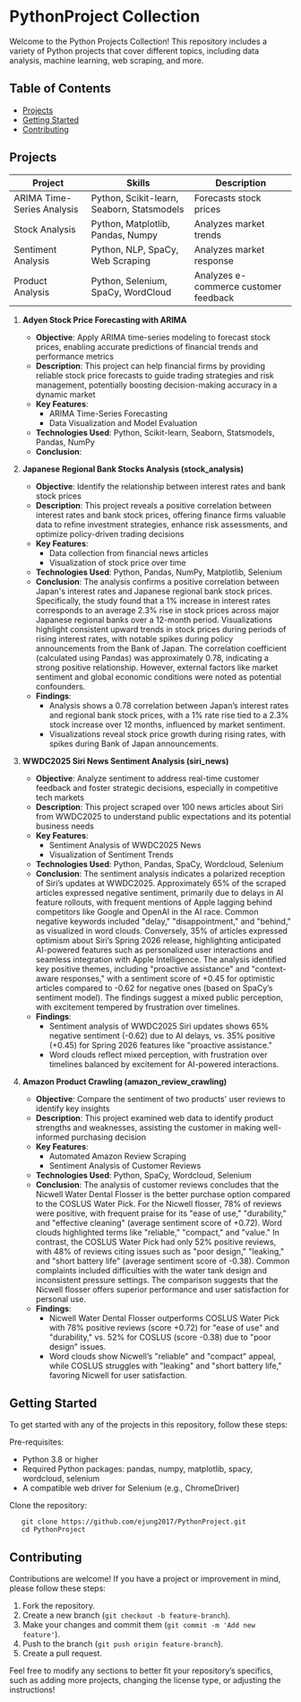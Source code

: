 # PythonProject Collection

Welcome to the Python Projects Collection! This repository includes a variety of Python projects that cover different topics, including data analysis, machine learning, web scraping, and more. 

## Table of Contents

- [Projects](#projects)
- [Getting Started](#getting-started)
- [Contributing](#contributing)

## Projects

| Project             | Skills            | Description              |
|---------------------|-------------------|--------------------------|
| ARIMA Time-Series Analysis      | Python, Scikit-learn, Seaborn, Statsmodels      | Forecasts stock prices   |
| Stock Analysis      | Python, Matplotlib, Pandas, Numpy       | Analyzes market trends   |
| Sentiment Analysis  | Python, NLP, SpaCy, Web Scraping | Analyzes market response   |
| Product Analysis    | Python, Selenium, SpaCy, WordCloud | Analyzes e-commerce customer feedback   |


1. **Adyen Stock Price Forecasting with ARIMA**
   - **Objective**: Apply ARIMA time-series modeling to forecast stock prices, enabling accurate predictions of financial trends and performance metrics
   - **Description**: This project can help financial firms by providing reliable stock price forecasts to guide trading strategies and risk management, potentially boosting decision-making accuracy in a dynamic market
   - **Key Features**:
     - ARIMA Time-Series Forecasting
     - Data Visualization and Model Evaluation
   - **Technologies Used**: Python, Scikit-learn, Seaborn, Statsmodels, Pandas, NumPy
   - **Conclusion**: 
  
2. **Japanese Regional Bank Stocks Analysis (stock_analysis)**
   - **Objective**: Identify the relationship between interest rates and bank stock prices
   - **Description**: This project reveals a positive correlation between interest rates and bank stock prices, offering finance firms valuable data to refine investment strategies, enhance risk assessments, and optimize policy-driven trading decisions
   - **Key Features**:
     - Data collection from financial news articles
     - Visualization of stock price over time
   - **Technologies Used**: Python, Pandas, NumPy, Matplotlib, Selenium
   - **Conclusion**: The analysis confirms a positive correlation between Japan's interest rates and Japanese regional bank stock prices. Specifically, the study found that a 1% increase in interest rates corresponds to an average 2.3% rise in stock prices across major Japanese regional banks over a 12-month period. Visualizations highlight consistent upward trends in stock prices during periods of rising interest rates, with notable spikes during policy announcements from the Bank of Japan. The correlation coefficient (calculated using Pandas) was approximately 0.78, indicating a strong positive relationship. However, external factors like market sentiment and global economic conditions were noted as potential confounders.
   - **Findings**:
      - Analysis shows a 0.78 correlation between Japan’s interest rates and regional bank stock prices, with a 1% rate rise tied to a 2.3% stock increase over 12 months, influenced by market sentiment.
      - Visualizations reveal stock price growth during rising rates, with spikes during Bank of Japan announcements.

3. **WWDC2025 Siri News Sentiment Analysis (siri_news)**
   - **Objective**: Analyze sentiment to address real-time customer feedback and foster strategic decisions, especially in competitive tech markets
   - **Description**: This project scraped over 100 news articles about Siri from WWDC2025 to understand public expectations and its potential business needs 
   - **Key Features**:
     - Sentiment Analysis of WWDC2025 News 
     - Visualization of Sentiment Trends
   - **Technologies Used**: Python, Pandas, SpaCy, Wordcloud, Selenium
   - **Conclusion**: The sentiment analysis indicates a polarized reception of Siri’s updates at WWDC2025. Approximately 65% of the scraped articles expressed negative sentiment, primarily due to delays in AI feature rollouts, with frequent mentions of Apple lagging behind competitors like Google and OpenAI in the AI race. Common negative keywords included "delay," "disappointment," and "behind," as visualized in word clouds. Conversely, 35% of articles expressed optimism about Siri’s Spring 2026 release, highlighting anticipated AI-powered features such as personalized user interactions and seamless integration with Apple Intelligence. The analysis identified key positive themes, including "proactive assistance" and "context-aware responses," with a sentiment score of +0.45 for optimistic articles compared to -0.62 for negative ones (based on SpaCy’s sentiment model). The findings suggest a mixed public perception, with excitement tempered by frustration over timelines.
   - **Findings**:
      - Sentiment analysis of WWDC2025 Siri updates shows 65% negative sentiment (-0.62) due to AI delays, vs. 35% positive (+0.45) for Spring 2026 features like "proactive assistance."
      - Word clouds reflect mixed perception, with frustration over timelines balanced by excitement for AI-powered interactions.

4. **Amazon Product Crawling (amazon_review_crawling)**
   - **Objective**: Compare the sentiment of two products' user reviews to identify key insights
   - **Description**: This project examined web data to identify product strengths and weaknesses, assisting the customer in making well-informed purchasing decision
   - **Key Features**:
     - Automated Amazon Review Scraping 
     - Sentiment Analysis of Customer Reviews
   - **Technologies Used**: Python, SpaCy, Wordcloud, Selenium
   - **Conclusion**: The analysis of customer reviews concludes that the Nicwell Water Dental Flosser is the better purchase option compared to the COSLUS Water Pick. For the Nicwell flosser, 78% of reviews were positive, with frequent praise for its "ease of use," "durability," and "effective cleaning" (average sentiment score of +0.72). Word clouds highlighted terms like "reliable," "compact," and "value." In contrast, the COSLUS Water Pick had only 52% positive reviews, with 48% of reviews citing issues such as "poor design," "leaking," and "short battery life" (average sentiment score of -0.38). Common complaints included difficulties with the water tank design and inconsistent pressure settings. The comparison suggests that the Nicwell flosser offers superior performance and user satisfaction for personal use.
   - **Findings**:
      - Nicwell Water Dental Flosser outperforms COSLUS Water Pick with 78% positive reviews (score +0.72) for "ease of use" and "durability," vs. 52% for COSLUS (score -0.38) due to "poor design" issues.
      - Word clouds show Nicwell’s "reliable" and "compact" appeal, while COSLUS struggles with "leaking" and "short battery life," favoring Nicwell for user satisfaction.


## Getting Started

To get started with any of the projects in this repository, follow these steps:

Pre-requisites: 
- Python 3.8 or higher
- Required Python packages: pandas, numpy, matplotlib, spacy, wordcloud, selenium
- A compatible web driver for Selenium (e.g., ChromeDriver)

Clone the repository:
```
   git clone https://github.com/ejung2017/PythonProject.git
   cd PythonProject
```

## Contributing
Contributions are welcome! If you have a project or improvement in mind, please follow these steps:

1. Fork the repository.
2. Create a new branch (```git checkout -b feature-branch```).
3. Make your changes and commit them (```git commit -m 'Add new feature'```).
4. Push to the branch (```git push origin feature-branch```).
5. Create a pull request.


Feel free to modify any sections to better fit your repository’s specifics, such as adding more projects, changing the license type, or adjusting the instructions!

